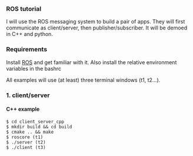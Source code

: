 ### ROS tutorial ###

I will use the ROS messaging system to build a pair of apps. They will first
communicate as client/server, then publisher/subscriber. It will be demoed in C\+\+ and python.

### Requirements ###
Install [ROS](http://wiki.ros.org/it/ROS/Tutorials) and get familiar with it. Also install the relative environment variables in the bashrc

All examples will use (at least) three terminal windows (t1, t2...).

### 1. client/server ###

#### C++ example ####

    $ cd client_server_cpp
    $ mkdir build && cd build
    $ cmake .. && make
    $ roscore (t1)
    $ ./server (t2)
    $ ./client (t3)


